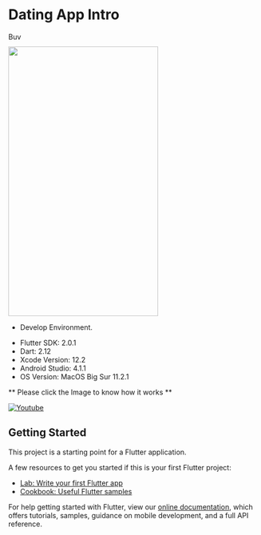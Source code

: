 # Dating App Intro

<a href="https://www.buymeacoffee.com/loydkim" target="_blank"><img src="https://cdn.buymeacoffee.com/buttons/v2/default-yellow.png" alt="Buy Me A Coffee" style="height: 14px !important;width: 40px !important;" ></a>

<img src="https://github.com/loydkim/Dating_Intro_Signup/blob/main/DatingIntroPromo.gif" width="300" height="540">

* Develop Environment.

- Flutter SDK: 2.0.1
- Dart: 2.12
- Xcode Version: 12.2
- Android Studio: 4.1.1
- OS Version: MacOS Big Sur 11.2.1

** Please click the Image to know how it works **

[![Youtube](https://img.youtube.com/vi/Qzq64NiCb3o/0.jpg)](https://youtu.be/Qzq64NiCb3o)


## Getting Started

This project is a starting point for a Flutter application.

A few resources to get you started if this is your first Flutter project:

- [Lab: Write your first Flutter app](https://flutter.dev/docs/get-started/codelab)
- [Cookbook: Useful Flutter samples](https://flutter.dev/docs/cookbook)

For help getting started with Flutter, view our
[online documentation](https://flutter.dev/docs), which offers tutorials,
samples, guidance on mobile development, and a full API reference.
